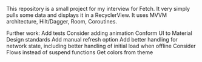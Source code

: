 This repository is a small project for my interview for Fetch. It very simply pulls some data and displays it in a RecyclerView. It uses MVVM architecture, Hilt/Dagger, Room, Coroutines.

Further work:
Add tests
Consider adding animation
Conform UI to Material Design standards
Add manual refresh option
Add better handling for network state, including better handling of initial load when offline
Consider Flows instead of suspend functions
Get colors from theme
